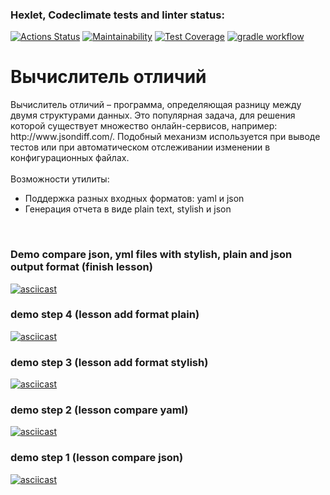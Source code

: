 ### Hexlet, Codeclimate tests and linter status:
[![Actions Status](https://github.com/Sabshor/java-project-71/actions/workflows/hexlet-check.yml/badge.svg)](https://github.com/Sabshor/java-project-71/actions)
[![Maintainability](https://api.codeclimate.com/v1/badges/f5d7617508343d8e5c1b/maintainability)](https://codeclimate.com/github/Sabshor/java-project-71/maintainability)
[![Test Coverage](https://api.codeclimate.com/v1/badges/f5d7617508343d8e5c1b/test_coverage)](https://codeclimate.com/github/Sabshor/java-project-71/test_coverage)
[![gradle workflow](https://github.com/Sabshor/java-project-71/actions/workflows/gradle.yml/badge.svg)](https://github.com/Sabshor/java-project-71/actions/workflows/gradle.yml)


<h1>Вычислитель отличий</h1>
<div>Вычислитель отличий – программа, определяющая разницу между двумя структурами данных. Это популярная задача, для решения которой существует множество онлайн-сервисов, например: http://www.jsondiff.com/. Подобный механизм используется при выводе тестов или при автоматическом отслеживании изменении в конфигурационных файлах.
<div><br>Возможности утилиты:</div>
<ul>
    <li>Поддержка разных входных форматов: yaml и json</li>
    <li>Генерация отчета в виде plain text, stylish и json</li>
</ul></div>

<div><br></div>

### Demo compare json, yml files with stylish, plain and json output format (finish lesson)
[![asciicast](https://asciinema.org/a/kM9tUx32PWB15zEzWGI1rmLYV.svg)](https://asciinema.org/a/kM9tUx32PWB15zEzWGI1rmLYV)

### demo step 4 (lesson add format plain)
[![asciicast](https://asciinema.org/a/81hpaEDztsZCkmJuB8CLrbyaO.svg)](https://asciinema.org/a/81hpaEDztsZCkmJuB8CLrbyaO)

### demo step 3 (lesson add format stylish)
[![asciicast](https://asciinema.org/a/a4h8fET2I1Q7Vs6ZkgS9TsPvs.svg)](https://asciinema.org/a/a4h8fET2I1Q7Vs6ZkgS9TsPvs)

### demo step 2 (lesson compare yaml)
[![asciicast](https://asciinema.org/a/Xt01hi3W07WJJlDAUBrxWLX9A.svg)](https://asciinema.org/a/Xt01hi3W07WJJlDAUBrxWLX9A)

### demo step 1 (lesson compare json)
[![asciicast](https://asciinema.org/a/wM5QyGJqJK440j64etM1XgFFG.svg)](https://asciinema.org/a/wM5QyGJqJK440j64etM1XgFFG)
